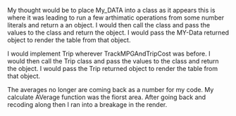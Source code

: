 My thought would be to place My_DATA into a class as it appears this is where it was leading to run a few arthimatic operations from some number literals and return a an object. I would then call the class and pass the values to the class and return the object. I would pass the MY-Data returned object to render the table from that object.

I would implement Trip wherever TrackMPGAndTripCost was before. I would then call the Trip class and pass the values to the class and return the object. I would pass the Trip returned object to render the table from that object.

The averages no longer are coming back as a number for my code. My calculate AVerage function was the fiorst area. After going back and recoding along then I ran into a breakage in the render.